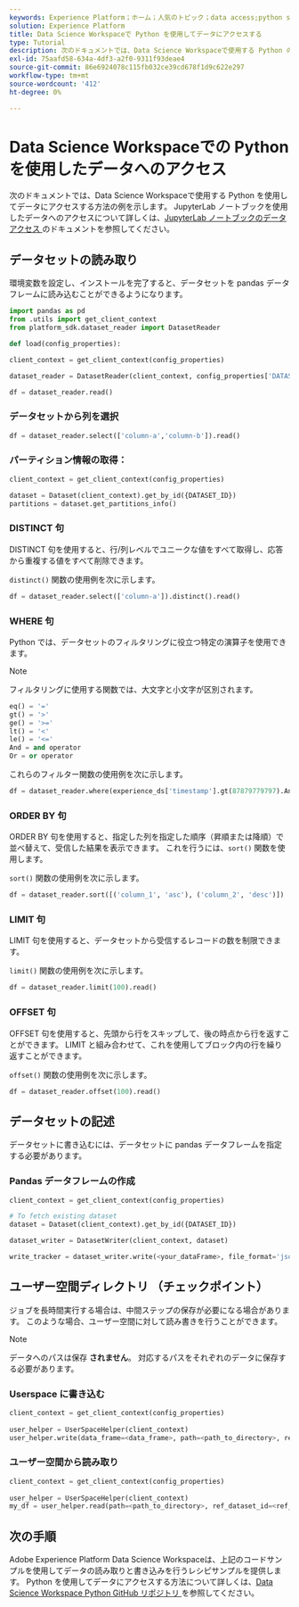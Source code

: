 ```yaml
---
keywords: Experience Platform；ホーム；人気のトピック；data access;python sdk;data access api;python の読み取り；python の書き込み
solution: Experience Platform
title: Data Science Workspaceで Python を使用してデータにアクセスする
type: Tutorial
description: 次のドキュメントでは、Data Science Workspaceで使用する Python のデータにアクセスする方法の例を示します。
exl-id: 75aafd58-634a-4df3-a2f0-9311f93deae4
source-git-commit: 86e6924078c115fb032ce39cd678f1d9c622e297
workflow-type: tm+mt
source-wordcount: '412'
ht-degree: 0%

---
```


# Data Science Workspaceでの Python を使用したデータへのアクセス

次のドキュメントでは、Data Science Workspaceで使用する Python を使用してデータにアクセスする方法の例を示します。 JupyterLab ノートブックを使用したデータへのアクセスについて詳しくは、[JupyterLab ノートブックのデータアクセス ](../jupyterlab/access-notebook-data.md) のドキュメントを参照してください。

## データセットの読み取り

環境変数を設定し、インストールを完了すると、データセットを pandas データフレームに読み込むことができるようになります。

```python
import pandas as pd
from .utils import get_client_context
from platform_sdk.dataset_reader import DatasetReader

def load(config_properties):

client_context = get_client_context(config_properties)

dataset_reader = DatasetReader(client_context, config_properties['DATASET_ID'])

df = dataset_reader.read()
```

### データセットから列を選択

```python
df = dataset_reader.select(['column-a','column-b']).read()
```

### パーティション情報の取得：

```python
client_context = get_client_context(config_properties)

dataset = Dataset(client_context).get_by_id({DATASET_ID})
partitions = dataset.get_partitions_info()
```

### DISTINCT 句

DISTINCT 句を使用すると、行/列レベルでユニークな値をすべて取得し、応答から重複する値をすべて削除できます。

`distinct()` 関数の使用例を次に示します。

```python
df = dataset_reader.select(['column-a']).distinct().read()
```

### WHERE 句

Python では、データセットのフィルタリングに役立つ特定の演算子を使用できます。

>[!NOTE]
>
>フィルタリングに使用する関数では、大文字と小文字が区別されます。

```python
eq() = '='
gt() = '>'
ge() = '>='
lt() = '<'
le() = '<='
And = and operator
Or = or operator
```

これらのフィルター関数の使用例を次に示します。

```python
df = dataset_reader.where(experience_ds['timestamp'].gt(87879779797).And(experience_ds['timestamp'].lt(87879779797)).Or(experience_ds['a'].eq(123)))
```

### ORDER BY 句

ORDER BY 句を使用すると、指定した列を指定した順序（昇順または降順）で並べ替えて、受信した結果を表示できます。 これを行うには、`sort()` 関数を使用します。

`sort()` 関数の使用例を次に示します。

```python
df = dataset_reader.sort([('column_1', 'asc'), ('column_2', 'desc')])
```

### LIMIT 句

LIMIT 句を使用すると、データセットから受信するレコードの数を制限できます。

`limit()` 関数の使用例を次に示します。

```python
df = dataset_reader.limit(100).read()
```

### OFFSET 句

OFFSET 句を使用すると、先頭から行をスキップして、後の時点から行を返すことができます。 LIMIT と組み合わせて、これを使用してブロック内の行を繰り返すことができます。

`offset()` 関数の使用例を次に示します。

```python
df = dataset_reader.offset(100).read()
```

## データセットの記述

データセットに書き込むには、データセットに pandas データフレームを指定する必要があります。

### Pandas データフレームの作成

```python
client_context = get_client_context(config_properties)

# To fetch existing dataset
dataset = Dataset(client_context).get_by_id({DATASET_ID})

dataset_writer = DatasetWriter(client_context, dataset)

write_tracker = dataset_writer.write(<your_dataFrame>, file_format='json')
```

## ユーザー空間ディレクトリ （チェックポイント）

ジョブを長時間実行する場合は、中間ステップの保存が必要になる場合があります。 このような場合、ユーザー空間に対して読み書きを行うことができます。

>[!NOTE]
>
>データへのパスは保存 **されません**。 対応するパスをそれぞれのデータに保存する必要があります。

### Userspace に書き込む

```python
client_context = get_client_context(config_properties)
                               
user_helper = UserSpaceHelper(client_context)
user_helper.write(data_frame=<data_frame>, path=<path_to_directory>, ref_dataset_id=<ref_dataset_id>)
```

### ユーザー空間から読み取り

```python
client_context = get_client_context(config_properties)
                               
user_helper = UserSpaceHelper(client_context)
my_df = user_helper.read(path=<path_to_directory>, ref_dataset_id=<ref_dataset_id>)
```

## 次の手順

Adobe Experience Platform Data Science Workspaceは、上記のコードサンプルを使用してデータの読み取りと書き込みを行うレシピサンプルを提供します。 Python を使用してデータにアクセスする方法について詳しくは、[Data Science Workspace Python GitHub リポジトリ ](https://github.com/adobe/experience-platform-dsw-reference/tree/master/recipes/python/retail) を参照してください。
